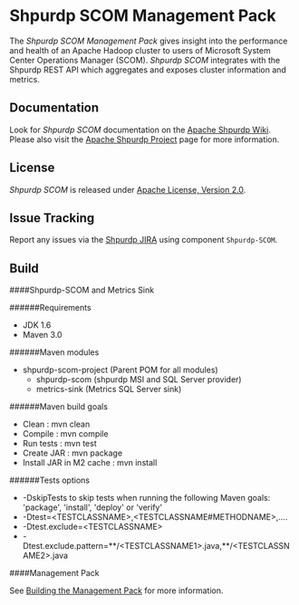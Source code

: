 <!---
Licensed to the Apache Software Foundation (ASF) under one or more
contributor license agreements.  See the NOTICE file distributed with
this work for additional information regarding copyright ownership.
The ASF licenses this file to You under the Apache License, Version 2.0
(the "License"); you may not use this file except in compliance with
the License.  You may obtain a copy of the License at [http://www.apache.org/licenses/LICENSE-2.0](http://www.apache.org/licenses/LICENSE-2.0)

Unless required by applicable law or agreed to in writing, software
distributed under the License is distributed on an "AS IS" BASIS,
WITHOUT WARRANTIES OR CONDITIONS OF ANY KIND, either express or implied.
See the License for the specific language governing permissions and
limitations under the License.
-->

Shpurdp SCOM Management Pack
============

The *Shpurdp SCOM Management Pack* gives insight into the performance and health of an Apache Hadoop cluster to users of
Microsoft System Center Operations Manager (SCOM). *Shpurdp SCOM* integrates with the Shpurdp REST API which aggregates and exposes cluster information and metrics.

## Documentation

Look for *Shpurdp SCOM* documentation on the [Apache Shpurdp Wiki](https://cwiki.apache.org/confluence/display/SHPURDP/Shpurdp+SCOM+Management+Pack). Please also visit the [Apache Shpurdp Project](http://incubator.apache.org/shpurdp/) page for more information.

## License

*Shpurdp SCOM* is released under [Apache License, Version 2.0](http://www.apache.org/licenses/LICENSE-2.0).

## Issue Tracking

Report any issues via the [Shpurdp JIRA](https://issues.apache.org/jira/browse/SHPURDP) using component `Shpurdp-SCOM`.

## Build

####Shpurdp-SCOM and Metrics Sink

######Requirements
* JDK 1.6
* Maven 3.0
    
######Maven modules
* shpurdp-scom-project (Parent POM for all modules)
  * shpurdp-scom (shpurdp MSI and SQL Server provider)
  * metrics-sink (Metrics SQL Server sink)       
  
######Maven build goals
 * Clean : mvn clean
 * Compile : mvn compile
 * Run tests : mvn test 
 * Create JAR : mvn package
 * Install JAR in M2 cache : mvn install     
    
######Tests options
  * -DskipTests to skip tests when running the following Maven goals:
    'package', 'install', 'deploy' or 'verify'
  * -Dtest=\<TESTCLASSNAME>,\<TESTCLASSNAME#METHODNAME>,....
  * -Dtest.exclude=\<TESTCLASSNAME>
  * -Dtest.exclude.pattern=\*\*/\<TESTCLASSNAME1>.java,\*\*/\<TESTCLASSNAME2>.java

####Management Pack

See [Building the Management Pack](management-pack/Hadoop_MP/BUILDING.md) for more information.


